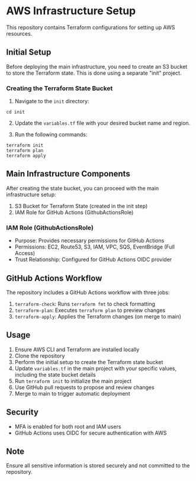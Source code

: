 # AWS Infrastructure Setup

This repository contains Terraform configurations for setting up AWS resources.

## Initial Setup

Before deploying the main infrastructure, you need to create an S3 bucket to store the Terraform state. This is done using a separate "init" project.

### Creating the Terraform State Bucket

1. Navigate to the `init` directory:
```
cd init
```
2. Update the `variables.tf` file with your desired bucket name and region.

3. Run the following commands:
```
terraform init
terraform plan
terraform apply
```

## Main Infrastructure Components

After creating the state bucket, you can proceed with the main infrastructure setup:

1. S3 Bucket for Terraform State (created in the init step)
2. IAM Role for GitHub Actions (GithubActionsRole)

### IAM Role (GithubActionsRole)
- Purpose: Provides necessary permissions for GitHub Actions
- Permissions: EC2, Route53, S3, IAM, VPC, SQS, EventBridge (Full Access)
- Trust Relationship: Configured for GitHub Actions OIDC provider

## GitHub Actions Workflow

The repository includes a GitHub Actions workflow with three jobs:
1. `terraform-check`: Runs `terraform fmt` to check formatting
2. `terraform-plan`: Executes `terraform plan` to preview changes
3. `terraform-apply`: Applies the Terraform changes (on merge to main)

## Usage

1. Ensure AWS CLI and Terraform are installed locally
2. Clone the repository
3. Perform the initial setup to create the Terraform state bucket
4. Update `variables.tf` in the main project with your specific values, including the state bucket details
5. Run `terraform init` to initialize the main project
6. Use GitHub pull requests to propose and review changes
7. Merge to main to trigger automatic deployment

## Security

- MFA is enabled for both root and IAM users
- GitHub Actions uses OIDC for secure authentication with AWS

## Note

Ensure all sensitive information is stored securely and not committed to the repository.
